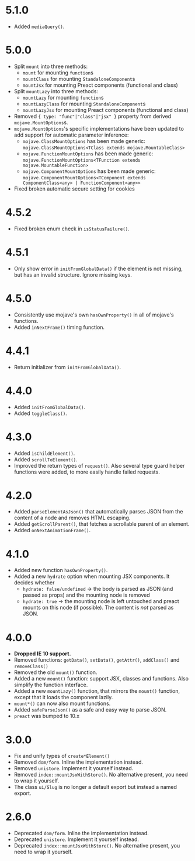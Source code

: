5.1.0
=====

*   Added `mediaQuery()`.


5.0.0
=====

* Split `mount` into three methods:
    * `mount` for mounting `function`s
    * `mountClass` for mounting `StandaloneComponent`s
    * `mountJsx` for mounting Preact components (functional and class)
* Split `mountLazy` into three methods:
    * `mountLazy` for mounting `function`s
    * `mountLazyClass` for mounting `StandaloneComponent`s
    * `mountLazyJsx` for mounting Preact components (functional and class)
* Removed `{ type: "func"|"class"|"jsx" }` property from derived `mojave.MountOptions`s.
* `mojave.MountOptions`'s specific implementations have been updated to add support for automatic parameter inference:
    * `mojave.ClassMountOptions` has been made generic: `mojave.ClassMountOptions<TClass extends mojave.MountableClass>`
    * `mojave.FunctionMountOptions` has been made generic: `mojave.FunctionMountOptions<TFunction extends mojave.MountableFunction>`
    * `mojave.ComponentMountOptions` has been made generic: `mojave.ComponentMountOptions<TComponent extends ComponentClass<any> | FunctionComponent<any>>`
* Fixed broken automatic secure setting for cookies 


4.5.2
=====

*   Fixed broken enum check in `isStatusFailure()`.


4.5.1
=====

*   Only show error in `initFromGlobalData()` if the element is not missing, but has an invalid structure. Ignore missing keys.


4.5.0
=====

*   Consistently use mojave's own `hasOwnProperty()` in all of mojave's functions.
*   Added `inNextFrame()` timing function.


4.4.1
=====

*   Return initializer from `initFromGlobalData()`.


4.4.0
=====

*   Added `initFromGlobalData()`.
*   Added `toggleClass()`.


4.3.0
=====

*   Added `isChildElement()`.
*   Added `scrollToElement()`.
*   Improved the return types of `request()`. Also several type guard helper functions were added, to more easily handle failed requests.


4.2.0
=====

*   Added `parseElementAsJson()` that automatically parses JSON from the content of a node and removes HTML escaping.
*   Added `getScrollParent()`, that fetches a scrollable parent of an element.
*   Added `onNextAnimationFrame()`.


4.1.0
=====

*   Added new function `hasOwnProperty()`.
*   Added a new `hydrate` option when mounting JSX components. It decides whether 
    *   `hydrate: false/undefined` -> the body is parsed as JSON (and passed as props) and the mounting node is removed
    *   `hydrate: true` -> the mounting node is left untouched and preact mounts on this node (if possible). The content is *not* parsed as JSON.


4.0.0
=====

*   **Dropped IE 10 support.**
*   Removed functions: `getData()`, `setData()`, `getAttr()`, `addClass()` and `removeClass()`
*   Removed the old `mount()` function.
*   Added a new `mount()` function: support JSX, classes and functions. Also simplify the function interface.
*   Added a new `mountLazy()` function, that mirrors the `mount()` function, except that it loads the component lazily.
*   `mount*()` can now also mount functions.
*   Added `safeParseJson()` as a safe and easy way to parse JSON.
*   `preact` was bumped to 10.x


3.0.0
=====

*   Fix and unify types of `create*Element()` 
*   Removed `dom/form`. Inline the implementation instead.
*   Removed `unistore`. Implement it yourself instead.
*   Removed `index::mountJsxWithStore()`. No alternative present, you need to wrap it yourself.
*   The class `ui/Slug` is no longer a default export but instead a named export.


2.6.0
=====

*   Deprecated `dom/form`. Inline the implementation instead.
*   Deprecated `unistore`. Implement it yourself instead.
*   Deprecated `index::mountJsxWithStore()`. No alternative present, you need to wrap it yourself.
